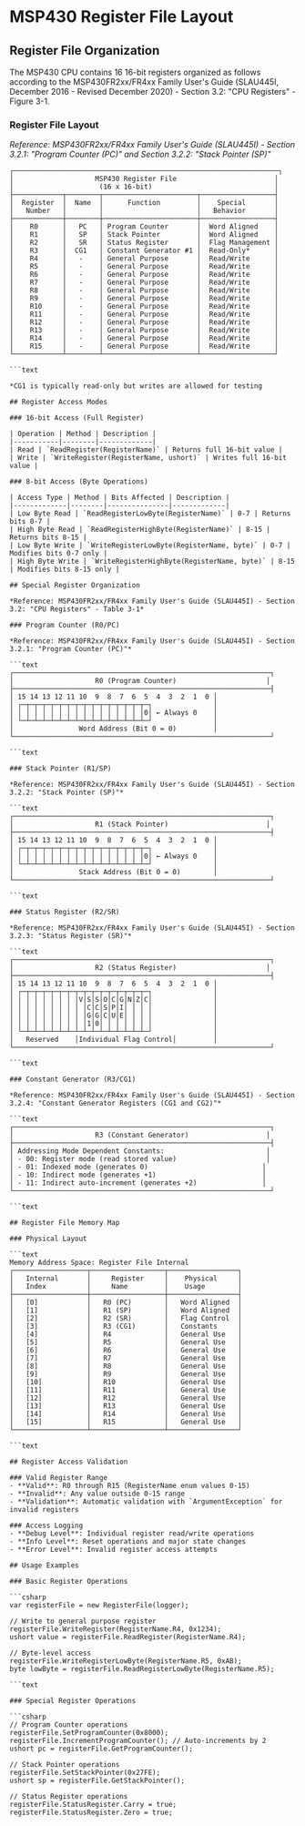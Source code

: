# MSP430 Register File Layout

## Register File Organization

The MSP430 CPU contains 16 16-bit registers organized as follows according to the
MSP430FR2xx/FR4xx Family User's Guide (SLAU445I, December 2016 - Revised December 2020) -
Section 3.2: "CPU Registers" - Figure 3-1.

### Register File Layout

*Reference: MSP430FR2xx/FR4xx Family User's Guide (SLAU445I) - Section 3.2.1: "Program Counter (PC)" and
Section 3.2.2: "Stack Pointer (SP)"*

```text
┌─────────────────────────────────────────────────────────────────┐
│                    MSP430 Register File                        │
│                     (16 x 16-bit)                              │
├────────────┬────────┬───────────────────────┬──────────────────┤
│  Register  │  Name  │      Function         │    Special       │
│   Number   │        │                       │   Behavior       │
├────────────┼────────┼───────────────────────┼──────────────────┤
│    R0      │   PC   │ Program Counter       │  Word Aligned    │
│    R1      │   SP   │ Stack Pointer         │  Word Aligned    │
│    R2      │   SR   │ Status Register       │  Flag Management │
│    R3      │  CG1   │ Constant Generator #1 │  Read-Only*      │
│    R4      │   -    │ General Purpose       │  Read/Write      │
│    R5      │   -    │ General Purpose       │  Read/Write      │
│    R6      │   -    │ General Purpose       │  Read/Write      │
│    R7      │   -    │ General Purpose       │  Read/Write      │
│    R8      │   -    │ General Purpose       │  Read/Write      │
│    R9      │   -    │ General Purpose       │  Read/Write      │
│    R10     │   -    │ General Purpose       │  Read/Write      │
│    R11     │   -    │ General Purpose       │  Read/Write      │
│    R12     │   -    │ General Purpose       │  Read/Write      │
│    R13     │   -    │ General Purpose       │  Read/Write      │
│    R14     │   -    │ General Purpose       │  Read/Write      │
│    R15     │   -    │ General Purpose       │  Read/Write      │
└────────────┴────────┴───────────────────────┴──────────────────┘

```text

*CG1 is typically read-only but writes are allowed for testing

## Register Access Modes

### 16-bit Access (Full Register)

| Operation | Method | Description |
|-----------|--------|-------------|
| Read | `ReadRegister(RegisterName)` | Returns full 16-bit value |
| Write | `WriteRegister(RegisterName, ushort)` | Writes full 16-bit value |

### 8-bit Access (Byte Operations)

| Access Type | Method | Bits Affected | Description |
|-------------|--------|---------------|-------------|
| Low Byte Read | `ReadRegisterLowByte(RegisterName)` | 0-7 | Returns bits 0-7 |
| High Byte Read | `ReadRegisterHighByte(RegisterName)` | 8-15 | Returns bits 8-15 |
| Low Byte Write | `WriteRegisterLowByte(RegisterName, byte)` | 0-7 | Modifies bits 0-7 only |
| High Byte Write | `WriteRegisterHighByte(RegisterName, byte)` | 8-15 | Modifies bits 8-15 only |

## Special Register Organization

*Reference: MSP430FR2xx/FR4xx Family User's Guide (SLAU445I) - Section 3.2: "CPU Registers" - Table 3-1*

### Program Counter (R0/PC)

*Reference: MSP430FR2xx/FR4xx Family User's Guide (SLAU445I) - Section 3.2.1: "Program Counter (PC)"*

```text
┌───────────────────────────────────────────────────────────────┐
│                    R0 (Program Counter)                      │
├───────────────────────────────────────────────────────────────┤
│ 15 14 13 12 11 10  9  8  7  6  5  4  3  2  1  0 │
│ ┌─┬─┬─┬─┬─┬─┬─┬─┬─┬─┬─┬─┬─┬─┬─┬─┐               │
│ │ │ │ │ │ │ │ │ │ │ │ │ │ │ │ │0│ ← Always 0    │
│ └─┴─┴─┴─┴─┴─┴─┴─┴─┴─┴─┴─┴─┴─┴─┴─┘               │
│                Word Address (Bit 0 = 0)         │
└───────────────────────────────────────────────────────────────┘

```text

### Stack Pointer (R1/SP)

*Reference: MSP430FR2xx/FR4xx Family User's Guide (SLAU445I) - Section 3.2.2: "Stack Pointer (SP)"*

```text
┌───────────────────────────────────────────────────────────────┐
│                    R1 (Stack Pointer)                        │
├───────────────────────────────────────────────────────────────┤
│ 15 14 13 12 11 10  9  8  7  6  5  4  3  2  1  0 │
│ ┌─┬─┬─┬─┬─┬─┬─┬─┬─┬─┬─┬─┬─┬─┬─┬─┐               │
│ │ │ │ │ │ │ │ │ │ │ │ │ │ │ │ │0│ ← Always 0    │
│ └─┴─┴─┴─┴─┴─┴─┴─┴─┴─┴─┴─┴─┴─┴─┴─┘               │
│                Stack Address (Bit 0 = 0)        │
└───────────────────────────────────────────────────────────────┘

```text

### Status Register (R2/SR)

*Reference: MSP430FR2xx/FR4xx Family User's Guide (SLAU445I) - Section 3.2.3: "Status Register (SR)"*

```text
┌───────────────────────────────────────────────────────────────┐
│                    R2 (Status Register)                      │
├───────────────────────────────────────────────────────────────┤
│ 15 14 13 12 11 10  9  8  7  6  5  4  3  2  1  0 │
│ ┌─┬─┬─┬─┬─┬─┬─┬─┬─┬─┬─┬─┬─┬─┬─┬─┐               │
│ │ │ │ │ │ │ │ │V│S│S│O│C│G│N│Z│C│               │
│ │ │ │ │ │ │ │ │ │C│C│S│P│I│ │ │ │               │
│ │ │ │ │ │ │ │ │ │G│G│C│U│E│ │ │ │               │
│ │ │ │ │ │ │ │ │ │1│0│ │ │ │ │ │ │               │
│ └─┴─┴─┴─┴─┴─┴─┴─┴─┴─┴─┴─┴─┴─┴─┴─┘               │
│   Reserved    │Individual Flag Control│         │
└───────────────────────────────────────────────────────────────┘

```text

### Constant Generator (R3/CG1)

*Reference: MSP430FR2xx/FR4xx Family User's Guide (SLAU445I) - Section 3.2.4: "Constant Generator Registers (CG1 and CG2)"*

```text
┌───────────────────────────────────────────────────────────────┐
│                    R3 (Constant Generator)                   │
├───────────────────────────────────────────────────────────────┤
│ Addressing Mode Dependent Constants:                         │
│ - 00: Register mode (read stored value)                      │
│ - 01: Indexed mode (generates 0)                            │
│ - 10: Indirect mode (generates +1)                          │
│ - 11: Indirect auto-increment (generates +2)                │
└───────────────────────────────────────────────────────────────┘

```text

## Register File Memory Map

### Physical Layout

```text
Memory Address Space: Register File Internal
┌──────────────────┬──────────────────┬─────────────────┐
│   Internal       │     Register     │    Physical     │
│   Index          │     Name         │    Usage        │
├──────────────────┼──────────────────┼─────────────────┤
│   [0]            │   R0 (PC)        │   Word Aligned  │
│   [1]            │   R1 (SP)        │   Word Aligned  │
│   [2]            │   R2 (SR)        │   Flag Control  │
│   [3]            │   R3 (CG1)       │   Constants     │
│   [4]            │   R4             │   General Use   │
│   [5]            │   R5             │   General Use   │
│   [6]            │   R6             │   General Use   │
│   [7]            │   R7             │   General Use   │
│   [8]            │   R8             │   General Use   │
│   [9]            │   R9             │   General Use   │
│   [10]           │   R10            │   General Use   │
│   [11]           │   R11            │   General Use   │
│   [12]           │   R12            │   General Use   │
│   [13]           │   R13            │   General Use   │
│   [14]           │   R14            │   General Use   │
│   [15]           │   R15            │   General Use   │
└──────────────────┴──────────────────┴─────────────────┘

```text

## Register Access Validation

### Valid Register Range
- **Valid**: R0 through R15 (RegisterName enum values 0-15)
- **Invalid**: Any value outside 0-15 range
- **Validation**: Automatic validation with `ArgumentException` for invalid registers

### Access Logging
- **Debug Level**: Individual register read/write operations
- **Info Level**: Reset operations and major state changes
- **Error Level**: Invalid register access attempts

## Usage Examples

### Basic Register Operations

```csharp
var registerFile = new RegisterFile(logger);

// Write to general purpose register
registerFile.WriteRegister(RegisterName.R4, 0x1234);
ushort value = registerFile.ReadRegister(RegisterName.R4);

// Byte-level access
registerFile.WriteRegisterLowByte(RegisterName.R5, 0xAB);
byte lowByte = registerFile.ReadRegisterLowByte(RegisterName.R5);

```text

### Special Register Operations

```csharp
// Program Counter operations
registerFile.SetProgramCounter(0x8000);
registerFile.IncrementProgramCounter(); // Auto-increments by 2
ushort pc = registerFile.GetProgramCounter();

// Stack Pointer operations  
registerFile.SetStackPointer(0x27FE);
ushort sp = registerFile.GetStackPointer();

// Status Register operations
registerFile.StatusRegister.Carry = true;
registerFile.StatusRegister.Zero = true;

```
